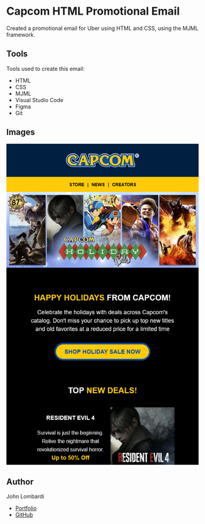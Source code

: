 # Capcom HTML Promotional Email

Created a promotional email for Uber using HTML and CSS, using the MJML framework.

## Tools

Tools used to create this email:

- HTML
- CSS
- MJML
- Visual Studio Code
- Figma
- Git

## Images

![Project Preview Image](/images/preview.png)

## Author

John Lombardi

- [Portfolio](https://johnlombardi389.github.io/dev/)
- [GitHub](https://github.com/johnlombardi389)
